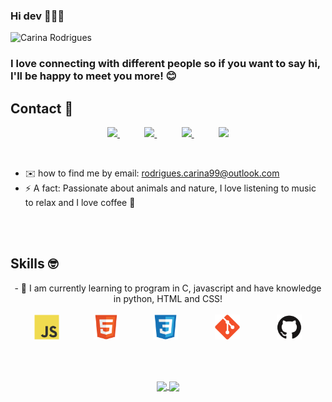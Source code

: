 ### Hi dev 🤍👩‍💻

![Carina Rodrigues](https://user-images.githubusercontent.com/70609409/118425412-8c9bad00-b69f-11eb-92a8-99cd454269f1.png)

### I love connecting with different people so if you want to say hi, I'll be happy to meet you more! 😊

## Contact :iphone:

<p align="center">
    <a href="https://github.com/rodriguescarinaSI">
        <img  src="https://img.shields.io/badge/github-%23100000.svg?&style=for-the-badge&logo=github&logoColor=white&link=mailto:https://github.com/rodriguescarinaSI">
    </a>
    &nbsp;&nbsp;&nbsp;&nbsp;&nbsp;&nbsp;&nbsp;&nbsp;&nbsp;
    <a href="mailto:rodrigues.carinaTI@gmail.com">
        <img src="https://img.shields.io/badge/gmail-D14836?&style=for-the-badge&logo=gmail&logoColor=white&link=mailto:rodrigues.carinaTI@gmail.com">
    </a>
    &nbsp;&nbsp;&nbsp;&nbsp;&nbsp;&nbsp;&nbsp;&nbsp;&nbsp;
    <a href="https://www.linkedin.com/in/carina-rodrigues-8761051b0/">
        <img src="https://img.shields.io/badge/linkedin-%230077B5.svg?&style=for-the-badge&logo=linkedin&logoColor=white&link=mailto:https://www.linkedin.com/in/carina-rodrigues-8761051b0/">
    </a>
  &nbsp;&nbsp;&nbsp;&nbsp;&nbsp;&nbsp;&nbsp;&nbsp;&nbsp;
      <a href="https://discord.com/channels/@me">
        <img src="https://raw.githubusercontent.com/rodriguescarinaSI/rodriguescarinaSI/master/GitHub/discord-brands.svg" width="40">
    </a>
</p><br>

- ✉️ how to find me by email: rodrigues.carina99@outlook.com
- ⚡ A fact: Passionate about animals and nature, I love listening to music to relax and I love coffee 💛 

<br><br>
## Skills :nerd_face:
<p align="center">
- 🌱 I am currently learning to program in C, javascript and have knowledge in python, HTML and CSS! <br><br>

<img height="40" src="https://raw.githubusercontent.com/devicons/devicon/master/icons/javascript/javascript-original.svg">
    &nbsp;&nbsp;&nbsp;&nbsp;&nbsp;&nbsp;&nbsp;&nbsp;&nbsp;&nbsp;&nbsp;&nbsp;
<img height="40" src="https://raw.githubusercontent.com/devicons/devicon/master/icons/html5/html5-original.svg">
    &nbsp;&nbsp;&nbsp;&nbsp;&nbsp;&nbsp;&nbsp;&nbsp;&nbsp;&nbsp;&nbsp;&nbsp;
<img height="40" src="https://raw.githubusercontent.com/devicons/devicon/master/icons/css3/css3-original.svg">
    &nbsp;&nbsp;&nbsp;&nbsp;&nbsp;&nbsp;&nbsp;&nbsp;&nbsp;&nbsp;&nbsp;&nbsp;&nbsp;
<img height="40" src="https://raw.githubusercontent.com/devicons/devicon/master/icons/git/git-original.svg">
    &nbsp;&nbsp;&nbsp;&nbsp;&nbsp;&nbsp;&nbsp;&nbsp;&nbsp;&nbsp;&nbsp;&nbsp;&nbsp;
<img height="40" src="https://raw.githubusercontent.com/devicons/devicon/master/icons/github/github-original.svg">
</p>
 
<br><br>
<p align="center">
  <a href="https://github.com/rodriguescarinaSI/github-readme-stats">
    <img
      align="center"
      src="https://github-readme-stats.vercel.app/api/top-langs/?username=rodriguescarinaSI&layout=compact?username=rodriguescarinaSI&show_icons=true&theme=radical"
    />
  </a>
  <a href="https://github.com/rodriguescarinaSI/github-readme-stats">
    <img
      align="center"
      height="165"
      src="https://github-readme-stats.vercel.app/api?username=rodriguescarinaSI&show_icons=true&theme=radical"
    />
  </a>
</p>



<!--
**rodriguescarinaSI/rodriguescarinaSI** is a ✨ _special_ ✨ repository because its `README.md` (this file) appears on your GitHub profile.

Here are some ideas to get you started:
- 📑 professional matter: [My curriculum.pdf](https://github.com/rodriguescarinaSI/rodriguescarinaSI/files/6488492/My.curriculum.pdf)

- 🔭 I’m currently working on ...
- 🌱 I’m currently learning ...
- 👯 I’m looking to collaborate on ...
- 🤔 I’m looking for help with ...
- 💬 Ask me about ...
- 📫 How to reach me:curriculum

- 😄 Pronouns: ...
- ⚡ Fun fact: ...
-->
